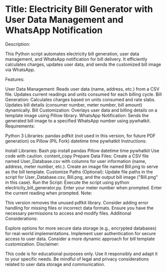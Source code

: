 # Title: Electricity Bill Generator with User Data Management and WhatsApp Notification

Description:

This Python script automates electricity bill generation, user data management, and WhatsApp notification for bill delivery. It efficiently calculates charges, updates user data, and sends the customized bill image via WhatsApp.

Features:

User Data Management:
Reads user data (name, address, etc.) from a CSV file.
Updates current readings and units consumed for each billing cycle.
Bill Generation:
Calculates charges based on units consumed and rate slabs.
Updates bill details (consumer number, meter number, bill amount) dynamically.
Bill Customization:
Overlays user data and billing details on a template image using Pillow library.
WhatsApp Notification:
Sends the generated bill image to a specified WhatsApp number using pywhatkit.
Requirements:

Python 3
Libraries:
pandas
pdfkit (not used in this version, for future PDF generation)
os
Pillow (PIL Fork)
datetime
time
pywhatkit
Instructions:

Install Libraries:
Bash
pip install pandas Pillow datetime time pywhatkit
Use code with caution.
content_copy
Prepare Data Files:
Create a CSV file named User_Database.csv with columns for user information (name, address, meter number, etc.).
Create an image file named Bill.png to serve as the bill template.
Customize Paths (Optional):
Update file paths in the script for User_Database.csv, Bill.png, and the output bill image ("Bill.png" in this case).
Run the Script:
Execute the script using python electricity_bill_generator.py.
Enter your meter number when prompted.
Enter the current reading when prompted.
Note:

This version removes the unused pdfkit library.
Consider adding error handling for missing files or incorrect data formats.
Ensure you have the necessary permissions to access and modify files.
Additional Considerations:

Explore options for more secure data storage (e.g., encrypted databases) for real-world implementations.
Implement user authentication for secure access to user data.
Consider a more dynamic approach for bill template customization.
Disclaimer:

This code is for educational purposes only. Use it responsibly and adapt it to your specific needs. Be mindful of legal and privacy considerations related to user data storage and communication.


